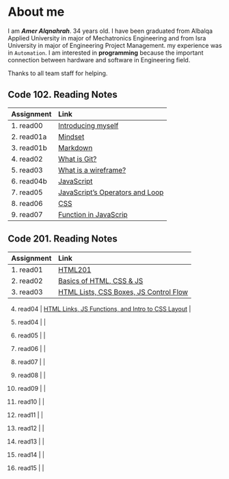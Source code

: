 # About me

I am **_Amer Alqnahrah_**. 34 years old.
I have been graduated from Albalqa Applied University in major of Mechatronics Engineering and from Isra University in major of Engineering Project Management. my experience was in `Automation`.
I am interested in __programming__ because the important connection between hardware and software in Engineering field.

Thanks to all team staff for helping. 

## Code 102. Reading Notes

Assignment  | Link                                                                                 | 
------------|:------------------------------------------------------------------------------------ |
1. read00   | [Introducing myself](https://amer-1987.github.io/Introducing-my-self/)               |
2. read01a  | [Mindset](https://amer-1987.github.io/reading-notes-/code102/read01a)                        |
3. read01b  | [Markdown ](https://amer-1987.github.io/reading-notes-/code102/read01b)                      |
4. read02   | [What is Git?](https://amer-1987.github.io/reading-notes-/code102/read02)                    |
5. read03   | [What is a wireframe?](https://amer-1987.github.io/reading-notes-/code102/read03)            |
6. read04b  | [JavaScript](https://amer-1987.github.io/reading-notes-/code102/read04b)                     |  
7. read05   | [JavaScript’s Operators and Loop](https://amer-1987.github.io/reading-notes-/code102/read05) |    
8. read06   | [CSS](https://amer-1987.github.io/reading-notes-/code102/read06)                             |    
9. read07   | [Function in JavaScrip](https://amer-1987.github.io/reading-notes-/code102/read07)           | 


## Code 201. Reading Notes
Assignment  | Link   
------------|:-----------------------------------------------------------------------------|
1. read01   | [HTML201](https://amer-1987.github.io/reading-notes-/code201/read01)         |
2. read02   | [ Basics of HTML, CSS & JS](https://amer-1987.github.io/reading-notes-/code201/read02)|
3. read03   | [HTML Lists, CSS Boxes, JS Control Flow](https://amer-1987.github.io/reading-notes-/code201/read03)               |

4. read04   | [HTML Links, JS Functions, and Intro to CSS Layout](https://amer-1987.github.io/reading-notes-/code201/read04)                    |

4. read04   | []()                    |

5. read05   | []()               |
6. read06   | []()                    |
7. read07   | []()               |
8. read08   | []()                    |
9. read09   | []()               |
10. read10  | []()                    |
11. read11  | []()               |
12. read12  | []()                    |
13. read13  | []()               |
14. read14  | []()                    |
15. read15  | []()               |



  
